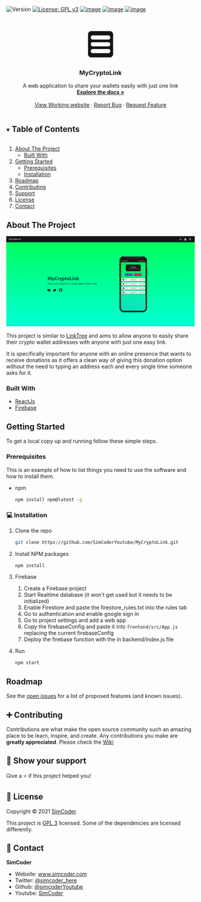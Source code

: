 ![Version](https://img.shields.io/badge/version-0.1-blue.svg?cacheSeconds=2592000)
[![License: GPL v3](https://img.shields.io/badge/License-GPLv3-blue.svg)](https://www.gnu.org/licenses/gpl-3.0)
[![image](https://img.shields.io/badge/Twitter-1DA1F2?style=for-the-badge&logo=twitter&logoColor=white)](https://twitter.com/simcoder_here)
[![image](https://img.shields.io/badge/Instagram-E4405F?style=for-the-badge&logo=instagram&logoColor=white)](https://www.instagram.com/simcoder_here/)
[![image](https://img.shields.io/badge/YouTube-FF0000?style=for-the-badge&logo=youtube&logoColor=white)](https://www.youtube.com/channel/UCQ5xY26cw5Noh6poIE-VBog)


<!-- PROJECT LOGO -->
<br />
<p align="center">
  <a href="https://github.com/SimCoderYoutube/MyCryptoLink">
    <img src="images/logo512.png" alt="Logo" width="80" height="80">
  </a>

  <h3 align="center">MyCryptoLink</h3>

  <p align="center">
    A web application to share your wallets easily with just one link
    <br />
    <a href="https://github.com/SimCoderYoutube/MyCryptoLink"><strong>Explore the docs »</strong></a>
    <br />
    <br />
    <a href="https://www.mycryptolink.me">View Working website</a>
    ·
    <a href="https://github.com/SimCoderYoutube/MyCryptoLink/issues">Report Bug</a>
    ·
    <a href="https://github.com/SimCoderYoutube/MyCryptoLink/issues">Request Feature</a>
  </p>
</p>



<!-- TABLE OF CONTENTS -->
<details open="open">
  <summary><h2 style="display: inline-block">Table of Contents</h2></summary>
  <ol>
    <li>
      <a href="#about-the-project">About The Project</a>
      <ul>
        <li><a href="#built-with">Built With</a></li>
      </ul>
    </li>
    <li>
      <a href="#getting-started">Getting Started</a>
      <ul>
        <li><a href="#prerequisites">Prerequisites</a></li>
        <li><a href="#installation">Installation</a></li>
      </ul>
    </li>
    <li><a href="#roadmap">Roadmap</a></li>
    <li><a href="#contributing">Contributing</a></li>
    <li><a href="#support">Support</a></li>
    <li><a href="#license">License</a></li>
    <li><a href="#contact">Contact</a></li>
  </ol>
</details>



<!-- ABOUT THE PROJECT -->
## About The Project

![alt text](images/preview.png "Title")

This project is similar to [LinkTree](https://linktr.ee/) and aims to allow anyone to easily share their crypto wallet addresses with anyone with just one easy link.

It is specifically important for anyone with an online presence that wants to receive donations as it offers a clean way of giving this donation option without the need to typing an address each and every single time someone asks for it.


### Built With

* [ReactJs](https://reactjs.org/)
* [Firebase](https://firebase.google.com/)



<!-- GETTING STARTED -->
## Getting Started

To get a local copy up and running follow these simple steps.

### Prerequisites

This is an example of how to list things you need to use the software and how to install them.
* npm
  ```sh
  npm install npm@latest -g
  ```

### 💻 Installation

1. Clone the repo
   ```sh
   git clone https://github.com/SimCoderYoutube/MyCryptoLink.git
   ```
1. Install NPM packages
   ```sh
   npm install
   ```

1. Firebase
    1. Create a Firebase project
    1. Start Realtime database (it won't get used but it needs to be initialized)
    1. Enable Firestore and paste the firestore_rules.txt into the rules tab
    1. Go to authentication and enable google sign in
    1. Go to project settings and add a web app
    1. Copy the firebaseConfig and paste it into ``frontend/src/App.js`` replacing the current firebaseConfig
    1. Deploy the firebase function with the in backend/index.js file

1. Run
   ```sh
   npm start
   ```

<!-- ROADMAP -->
## Roadmap

See the [open issues](https://github.com/SimCoderYoutube/MyCryptoLink/issues) for a list of proposed features (and known issues).



<!-- CONTRIBUTING -->
## ➕ Contributing

Contributions are what make the open source community such an amazing place to be learn, inspire, and create. Any contributions you make are **greatly appreciated**. Please check the [Wiki](https://github.com/SimCoderYoutube/MyCryptoLink/wiki/How-to-Contribute) 


## 🌟 Show your support


Give a ⭐️ if this project helped you!


## 📝 License

Copyright © 2021 [SimCoder](https://github.com/simcoderYoutube).

This project is [GPL 3](https://github.com/SimCoderYoutube/MyCryptoLink/blob/main/LICENSE) licensed. Some of the dependencies are licensed differently.

<!-- CONTACT -->
## 👤 Contact


**SimCoder**

* Website: www.simcoder.com
* Twitter: [@simcoder\_here](https://twitter.com/simcoder\_here)
* Github: [@simcoderYoutube](https://github.com/simcoderYoutube)
* Youtube: [SimCoder](https://www.youtube.com/channel/UCQ5xY26cw5Noh6poIE-VBog)
